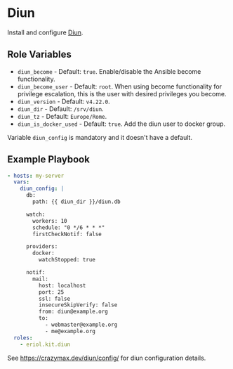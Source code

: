 # Diun

Install and configure [Diun](https://crazymax.dev/diun/).

## Role Variables

* `diun_become` - Default: `true`. Enable/disable the Ansible become
  functionality.
* `diun_become_user` - Default: `root`. When using become functionality for
  privilege escalation, this is the user with desired privileges you become.
* `diun_version` - Default: `v4.22.0`.
* `diun_dir` - Default: `/srv/diun`.
* `diun_tz` - Default: `Europe/Rome`.
* `diun_is_docker_used` - Default: `true`. Add the diun user to docker group.

Variable `diun_config` is mandatory and it doesn't have a default.

## Example Playbook

```yaml
- hosts: my-server
  vars:
    diun_config: |
      db:
        path: {{ diun_dir }}/diun.db

      watch:
        workers: 10
        schedule: "0 */6 * * *"
        firstCheckNotif: false

      providers:
        docker:
          watchStopped: true

      notif:
        mail:
          host: localhost
          port: 25
          ssl: false
          insecureSkipVerify: false
          from: diun@example.org
          to:
            - webmaster@example.org
            - me@example.org
  roles:
    - eriol.kit.diun
```

See https://crazymax.dev/diun/config/ for diun configuration details.
